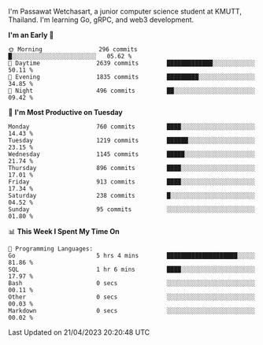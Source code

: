 
I'm Passawat Wetchasart, a junior computer science student at KMUTT, Thailand. I'm learning Go, gRPC, and web3 development.



<!--START_SECTION:waka-->
**I'm an Early 🐤** 

```text
🌞 Morning                296 commits         █░░░░░░░░░░░░░░░░░░░░░░░░   05.62 % 
🌆 Daytime                2639 commits        █████████████░░░░░░░░░░░░   50.11 % 
🌃 Evening                1835 commits        █████████░░░░░░░░░░░░░░░░   34.85 % 
🌙 Night                  496 commits         ██░░░░░░░░░░░░░░░░░░░░░░░   09.42 % 
```
📅 **I'm Most Productive on Tuesday** 

```text
Monday                   760 commits         ████░░░░░░░░░░░░░░░░░░░░░   14.43 % 
Tuesday                  1219 commits        ██████░░░░░░░░░░░░░░░░░░░   23.15 % 
Wednesday                1145 commits        █████░░░░░░░░░░░░░░░░░░░░   21.74 % 
Thursday                 896 commits         ████░░░░░░░░░░░░░░░░░░░░░   17.01 % 
Friday                   913 commits         ████░░░░░░░░░░░░░░░░░░░░░   17.34 % 
Saturday                 238 commits         █░░░░░░░░░░░░░░░░░░░░░░░░   04.52 % 
Sunday                   95 commits          ░░░░░░░░░░░░░░░░░░░░░░░░░   01.80 % 
```


📊 **This Week I Spent My Time On** 

```text
💬 Programming Languages: 
Go                       5 hrs 4 mins        ████████████████████░░░░░   81.86 % 
SQL                      1 hr 6 mins         ████░░░░░░░░░░░░░░░░░░░░░   17.97 % 
Bash                     0 secs              ░░░░░░░░░░░░░░░░░░░░░░░░░   00.11 % 
Other                    0 secs              ░░░░░░░░░░░░░░░░░░░░░░░░░   00.03 % 
Markdown                 0 secs              ░░░░░░░░░░░░░░░░░░░░░░░░░   00.02 % 
```


 Last Updated on 21/04/2023 20:20:48 UTC
<!--END_SECTION:waka-->

<!--
**markpassawat/markpassawat** is a ✨ _special_ ✨ repository because its `README.md` (this file) appears on your GitHub profile.

Here are some ideas to get you started:

- 🔭 I’m currently working on ...
- 🌱 I’m currently learning ...
- 👯 I’m looking to collaborate on ...
- 🤔 I’m looking for help with ...
- 💬 Ask me about ...
- 📫 How to reach me: ...
- 😄 Pronouns: He/Him
- ⚡ Fun fact: ...
-->

